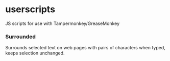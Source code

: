 # userscripts
JS scripts for use with Tampermonkey/GreaseMonkey

### Surrounded
Surrounds selected text on web pages with pairs of characters when typed, keeps selection unchanged.
